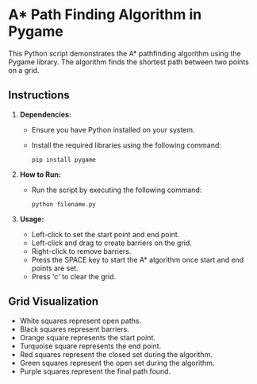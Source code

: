 # A* Path Finding Algorithm in Pygame

This Python script demonstrates the A* pathfinding algorithm using the Pygame library. The algorithm finds the shortest path between two points on a grid.

## Instructions

1. **Dependencies:**
   - Ensure you have Python installed on your system.
   - Install the required libraries using the following command:

     ```
     pip install pygame
     ```

2. **How to Run:**
   - Run the script by executing the following command:

     ```
     python filename.py
     ```

3. **Usage:**
   - Left-click to set the start point and end point.
   - Left-click and drag to create barriers on the grid.
   - Right-click to remove barriers.
   - Press the SPACE key to start the A* algorithm once start and end points are set.
   - Press 'c' to clear the grid.

## Grid Visualization

- White squares represent open paths.
- Black squares represent barriers.
- Orange square represents the start point.
- Turquoise square represents the end point.
- Red squares represent the closed set during the algorithm.
- Green squares represent the open set during the algorithm.
- Purple squares represent the final path found.
